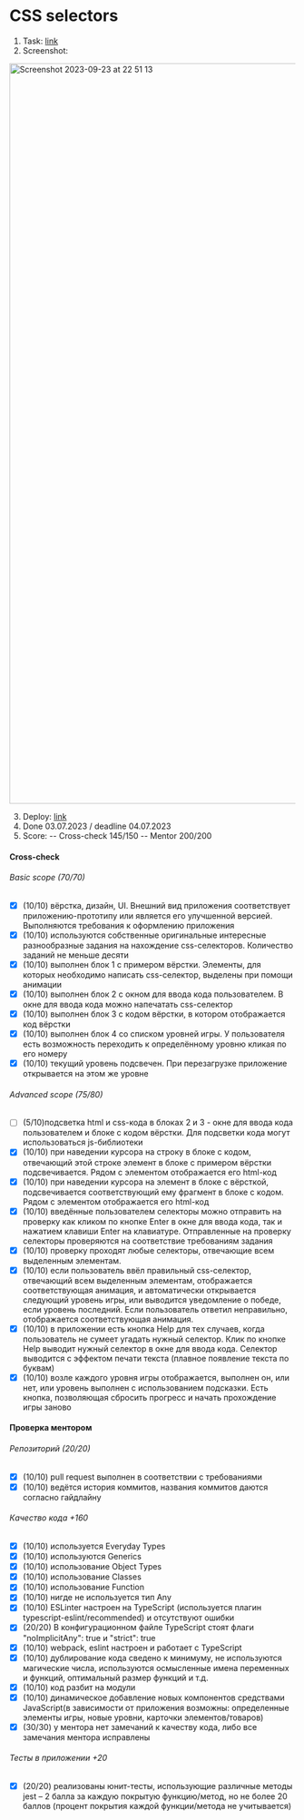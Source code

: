 # CSS selectors

1. Task: [link](https://github.com/rolling-scopes-school/tasks/blob/master/tasks/rs-css.md)
2. Screenshot:
<img width="1305" alt="Screenshot 2023-09-23 at 22 51 13" src="https://github.com/Illia-Sakharau/RSSchool-JSFE2023Q1/assets/124388500/20aaed17-208e-4f83-bfd1-2882a9c20fb6">

3. Deploy: [link](https://illia-sakharau.github.io/RSSchool-JSFE2023Q1/rss-css-selectors/)
4. Done 03.07.2023 / deadline 04.07.2023
5. Score: 
-- Cross-check 145/150
-- Mentor 200/200

#### Cross-check
###### Basic scope (70/70)
- [x]  (10/10) вёрстка, дизайн, UI. Внешний вид приложения соответствует приложению-прототипу или является его улучшенной версией. Выполняются требования к оформлению приложения
- [x]  (10/10) используются собственные оригинальные интересные разнообразные задания на нахождение css-селекторов. Количество заданий не меньше десяти
- [x]  (10/10) выполнен блок 1 с примером вёрстки. Элементы, для которых необходимо написать css-селектор, выделены при помощи анимации 
- [x]  (10/10) выполнен блок 2 с окном для ввода кода пользователем. В окне для ввода кода можно напечатать css-селектор 
- [x]  (10/10) выполнен блок 3 с кодом вёрстки, в котором отображается код вёрстки 
- [x]  (10/10) выполнен блок 4 со списком уровней игры. У пользователя есть возможность переходить к определённому уровню кликая по его номеру
- [x]  (10/10) текущий уровень подсвечен. При перезагрузке приложение открывается на этом же уровне
###### Advanced scope (75/80)
- [ ]  (5/10)подсветка html и css-кода в блоках 2 и 3 - окне для ввода кода пользователем и блоке с кодом вёрстки. Для подсветки кода могут использоваться js-библиотеки
- [x]  (10/10) при наведении курсора на строку в блоке с кодом, отвечающий этой строке элемент в блоке с примером вёрстки подсвечивается. Рядом с элементом отображается его html-код
- [x]  (10/10) при наведении курсора на элемент в блоке с вёрсткой, подсвечивается соответствующий ему фрагмент в блоке с кодом. Рядом с элементом отображается его html-код
- [x]  (10/10) введённые пользователем селекторы можно отправить на проверку как кликом по кнопке Enter в окне для ввода кода, так и нажатием клавиши Enter на клавиатуре. Отправленные на проверку селекторы проверяются на соответствие требованиям задания
- [x]  (10/10) проверку проходят любые селекторы, отвечающие всем выделенным элементам.
- [x]  (10/10) если пользователь ввёл правильный css-селектор, отвечающий всем выделенным элементам, отображается соответствующая анимация, и автоматически открывается следующий уровень игры, или выводится уведомление о победе, если уровень последний. Если пользователь ответил неправильно, отображается соответствующая анимация. 
- [x]  (10/10) в приложении есть кнопка Help для тех случаев, когда пользователь не сумеет угадать нужный селектор. Клик по кнопке Help выводит нужный селектор в окне для ввода кода. Селектор выводится с эффектом печати текста (плавное появление текста по буквам)
- [x]  (10/10) возле каждого уровня игры отображается, выполнен он, или нет, или уровень выполнен с использованием подсказки. Есть кнопка, позволяющая сбросить прогресс и начать прохождение игры заново

#### Проверка ментором
######  Репозиторий (20/20)
- [x] (10/10) pull request выполнен в соответствии с требованиями
- [x] (10/10) ведётся история коммитов, названия коммитов даются согласно гайдлайну
######  Качество кода +160
- [x] (10/10) используется Everyday Types
- [x] (10/10) используются Generics
- [x] (10/10) использование Object Types 
- [x] (10/10) использование Classes
- [x] (10/10) использование Function
- [x] (10/10) нигде не используется тип Any
- [x] (10/10) ESLinter настроен на TypeScript (используется плагин typescript-eslint/recommended) и отсутствуют ошибки
- [x] (20/20) В конфигурационном файле TypeScript стоят флаги "noImplicitAny": true и "strict": true
- [x] (10/10) webpack, eslint настроен и работает с TypeScript
- [x] (10/10) дублирование кода сведено к минимуму, не используются магические числа, используются осмысленные имена переменных и функций, оптимальный размер функций и т.д.
- [x] (10/10) код разбит на модули
- [x] (10/10) динамическое добавление новых компонентов средствами JavaScript(в зависимости от приложения возможны: определенные элементы игры, новые уровни, карточки элементов/товаров)
- [x] (30/30) у ментора нет замечаний к качеству кода, либо все замечания ментора исправлены
######  Тесты в приложении +20
- [x] (20/20) реализованы юнит-тесты, использующие различные методы jest – 2 балла за каждую покрытую функцию/метод, но не более 20 баллов (процент покрытия каждой функции/метода не учитывается)

